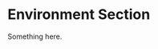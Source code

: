 [title]: # (Environment Section)
[tags]: # (XXX)
[priority]: # (3308)
# Environment Section
Something here.
